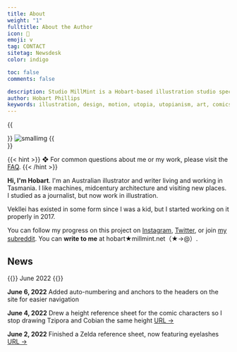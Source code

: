 ```yaml
---
title: About
weight: "1"
fulltitle: About the Author
icon: 🪺
emoji: v
tag: CONTACT
sitetag: Newsdesk
color: indigo

toc: false
comments: false

description: Studio MillMint is a Hobart-based illustration studio specialising in utopian fiction.
author: Hobart Phillips
keywords: illustration, design, motion, utopia, utopianism, art, comics, comic, hobart, phillips, vekllei, millmint
---
```

{{<section>}}
![smallimg](https://images.millmint.net/images/mastheads/author.png)
{{</section>}}

{{< hint >}}
❖ For common questions about me or my work, please visit the [FAQ](/utopia/intro/faq/).
{{< /hint >}}

**Hi, I'm Hobart**. I'm an Australian illustrator and writer living and working in Tasmania. I like machines, midcentury architecture and visiting new places. I studied as a journalist, but now work in illustration.

Vekllei has existed in some form since I was a kid, but I started working on it properly in 2017.

You can follow my progress on this project on [Instagram](https://www.instagram.com/melon.kony/), [Twitter](https://twitter.com/MelonKony), or join [my subreddit](https://www.reddit.com/r/vekllei). You can **write to me** at hobart★millmint.net（★→@）.

## News

{{<hint header>}}
June 2022
{{</hint>}}

**June 6, 2022** Added auto-numbering and anchors to the headers on the site for easier navigation

**June 4, 2022** Drew a height reference sheet for the comic characters so I stop drawing Tzipora and Cobian the same height <span class="spanlink"><a href="https://millmint.net/images/sketches/comic/heightref.jpg">URL →</a></span>

**June 2, 2022** Finished a Zelda reference sheet, now featuring eyelashes <span class="spanlink"><a href="https://millmint.net/images/sketches/comic/zeldaref.jpg">URL →</a></span>


<!--
### Things I Like

* _Thunderbirds_ (1965 series)
* Studio Ghibli ([obviously](/newsdesk/essays/ghibli))
* [Jam Sandwich police livery](https://en.wikipedia.org/wiki/Jam_sandwich_(police_car))
* Shōwa period styles
* Italian cars
* [The Series-0 Shinkansen 🚅](https://en.wikipedia.org/wiki/0_Series_Shinkansen)
* [Snags](https://www.woolworths.com.au/shop/productdetails/820196/woolworths-beef-sausage)
* [Mtirado's wonderful work](https://www.musicauniversalis.space)

### Things I Don't Like
* Parsley
* The C.I.A.
* Bohos and beatniks
* Fellas who are "into history"
* Cutesy talk
* Risotto (sorry)
* Emirates (the airline)
-->
